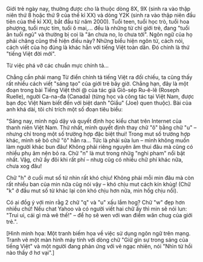 Giới trẻ ngày nay, thường được cho là thuộc dòng 8X, 9X (sinh ra vào thập niên thứ 8 hoặc thứ 9 của thế kỉ XX) và dòng Y2K (sinh ra vào thập niên đầu tiên của thế kỉ XXI, bắt đầu từ năm 2000). Tuổi teen, tuổi học trò, tuổi hoa phượng, tuổi mực tím, tuổi ô mai,... đều là những từ chỉ giới trẻ, đang "tuổi ăn tuổi ngủ" và thường bị coi là "ăn chưa no, lo chưa tới". Ngôn ngữ của họ phải chăng cũng thể hiện điều này? Những biểu hiện ngôn từ, cách nói, cách viết của họ đúng là khác hẳn với tiếng Việt toàn dân. Đó chính là thứ "tiếng Việt đời mới".

Từ việc phá vỡ các chuẩn mực chính tả...

Chẳng cần phải mang Từ điển chính tả tiếng Việt ra đối chiếu, ta cũng thấy rất nhiều cách viết "sáng tạo" của giới trẻ bây giờ. Chẳng hạn, đây là một đoạn trong bài Tiếng Việt thời @ của tác giả Giô-sép Ru-ê-lê (Roseph Ruelle), người Ca-na-đa (Canada) (từng học và công tác tại Việt Nam, được bạn đọc Việt Nam biết đến với biệt danh "Giầu" (Joe) quen thuộc). Bài của anh khá dài, tôi chỉ trích một số đoạn tiêu biểu:

"Sáng nay, mình ngủ dậy và quyết định học kiểu chat trên Internet của thanh niên Việt Nam. Thứ nhất, mình quyết định thay chữ "ô" bằng chữ "u" – nhưng chỉ trong một số trường hợp đặc biệt thui! Trong mut số trường hợp khác, mình sẽ bỏ chữ "ô" hẳn ra... Tức là phải sửa lun – mình không muốn làm người khác bun đâu! Không phải riêng nguyên âm thui đâu mà cũng có nhiều phụ âm nên bỏ ra. Chữ "n" là mut trong nhữg "nghi pham" nổi bật nhất. Vậg, chữ ấy đôi khi rất phí – nhưg cũg có nhiều chữ phí khác nữa, chưa xog đâu!

Chữ "h" ở cuối mut số từ nhin rất khó chịu! Không phải mỗi min đâu mà còn rất nhiều ban của min nữa cũg nói vậy – khó chịu mut cách kín khủg! (Chữ "k" ở đầu mut số từ khác lại còn khó chịu hơn nữa, min hốg chịu nổi).

Có ai đồg ý với min rằg 2 chữ "q" và "u" xấu lắm hog? Chữ "w" đẹp hơn nhiều chứ! Nếu chat Yahoo và có người viết hai chữ ấy thì min sẽ nói lun: "Trui ui, cái gì mà wê thế!" – để họ sẽ wen với wan điểm wăn chug của giới trẻ.".

[Hình minh họa: Một tranh biếm họa về việc sử dụng ngôn ngữ trên mạng. Tranh vẽ một màn hình máy tính với dòng chữ "Giữ gìn sự trong sáng của tiếng Việt" và một người đang phản ứng với vẻ ngạc nhiên, nói "Nhìn từ hồi nào thấy ớ hơ vại".]